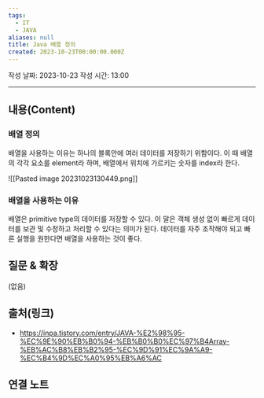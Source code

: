 ```yaml
---
tags:
  - IT
  - JAVA
aliases: null
title: Java 배열 정의
created: 2023-10-23T00:00:00.000Z
---
```


작성 날짜: 2023-10-23
작성 시간: 13:00


----
## 내용(Content)

### 배열 정의

배열을 사용하는 이유는 하나의 블록안에 여러 데이터를 저장하기 위함이다. 이 때 배열의 각각 요소를 element라 하며, 배열에서 위치에 가르키는 숫자를 index라 한다.

![[Pasted image 20231023130449.png]]

### 배열을 사용하는 이유
배열은 primitive type의 데이터를 저장할 수 있다. 이 말은 객체 생성 없이 빠르게 데이터를 보관 및 수정하고 처리할 수 있다는 의미가 된다. 데이터를 자주 조작해야 되고 빠른 실행을 원한다면 배열을 사용하는 것이 좋다.

## 질문 & 확장

(없음)

## 출처(링크)
- https://inpa.tistory.com/entry/JAVA-%E2%98%95-%EC%9E%90%EB%B0%94-%EB%B0%B0%EC%97%B4Array-%EB%AC%B8%EB%B2%95-%EC%9D%91%EC%9A%A9-%EC%B4%9D%EC%A0%95%EB%A6%AC

## 연결 노트










